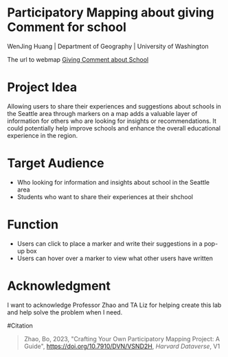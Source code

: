 # Participatory Mapping about giving Comment for school

WenJing Huang | Department of Geography |  University of Washington

The url to webmap [Giving Comment about School](https://my-map-0488ca0ccdcf.herokuapp.com/)

# Project Idea
Allowing users to share their experiences and suggestions about schools in the Seattle area through markers on a map adds a valuable layer of information for others who are looking for insights or recommendations. It could potentially help improve schools and enhance the overall educational experience in the region. 

# Target Audience
- Who looking for information and insights about school in the Seattle area
- Students who want to share their experiences at their shchool

# Function
- Users can click to place a marker and write their suggestions in a pop-up box
- Users can hover over a marker to view what other users have written

# Acknowledgment

I want to acknowledge Professor Zhao and TA Liz for helping create this lab and help solve the problem when I need.

#Citation
> Zhao, Bo, 2023, "Crafting Your Own Participatory Mapping Project: A Guide", https://doi.org/10.7910/DVN/VSND2H, *Harvard Dataverse*, V1
> 
